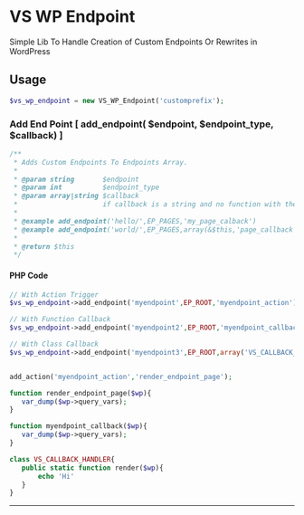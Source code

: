 # VS WP Endpoint
Simple Lib To Handle Creation of Custom Endpoints Or Rewrites in WordPress 

## Usage
```php
$vs_wp_endpoint = new VS_WP_Endpoint('customprefix');
```

### Add End Point [ add_endpoint( $endpoint, $endpoint_type, $callback) ]
```php
/**
 * Adds Custom Endpoints To Endpoints Array.
 *
 * @param string       $endpoint
 * @param int          $endpoint_type
 * @param array|string $callback 
 *                     if callback is a string and no function with the name then it will be triggered as action
 *
 * @example add_endpoint('hello/',EP_PAGES,'my_page_calback')
 * @example add_endpoint('world/',EP_PAGES,array(&$this,'page_callback'))
 *
 * @return $this
 */
 ```
 #### PHP Code
 ```php
 // With Action Trigger
 $vs_wp_endpoint->add_endpoint('myendpoint',EP_ROOT,'myendpoint_action');
 
 // With Function Callback
 $vs_wp_endpoint->add_endpoint('myendpoint2',EP_ROOT,'myendpoint_callback');
 
 // With Class Callback
 $vs_wp_endpoint->add_endpoint('myendpoint3',EP_ROOT,array('VS_CALLBACK_HANDLER','render'));


add_action('myendpoint_action','render_endpoint_page');

function render_endpoint_page($wp){
	var_dump($wp->query_vars);
}

function myendpoint_callback($wp){
	var_dump($wp->query_vars);
}

class VS_CALLBACK_HANDLER{
	public static function render($wp){
		echo 'Hi'
	}
}


```
---
